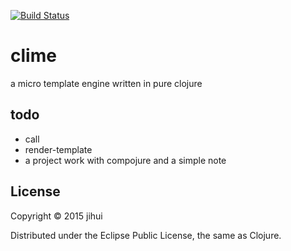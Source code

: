 [![Build Status](https://travis-ci.org/zjhmale/clime.svg?branch=master)](https://travis-ci.org/zjhmale/clime)

# clime

a micro template engine written in pure clojure

## todo

* call
* render-template
* a project work with compojure and a simple note

## License

Copyright © 2015 jihui

Distributed under the Eclipse Public License, the same as Clojure.
